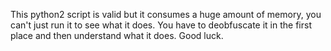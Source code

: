 This python2 script is valid but it consumes a huge amount of memory, you can't just run it to see what it does.
You have to deobfuscate it in the first place and then understand what it does.
Good luck.
